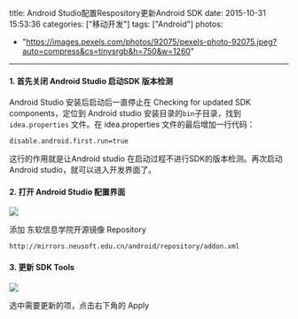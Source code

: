 title: Android Studio配置Respository更新Android SDK
date: 2015-10-31 15:53:36
categories: ["移动开发"]
tags: ["Android"]
photos:
  - "https://images.pexels.com/photos/92075/pexels-photo-92075.jpeg?auto=compress&cs=tinysrgb&h=750&w=1260"
---

#### 1. 首先关闭 Android Studio 启动SDK 版本检测

Android Studio 安装后启动后一直停止在 Checking for updated SDK components，定位到 Android studio 安装目录的`bin`子目录，找到 `idea.properties` 文件。在 idea.properties 文件的最后增加一行代码：

```
disable.android.first.run=true
```

这行的作用就是让Android studio 在启动过程不进行SDK的版本检测。再次启动 Android studio，就可以进入开发界面了。

#### 2. 打开 Android Studio 配置界面

![](http://7xkexv.dl1.z0.glb.clouddn.com/vetech/android-studio-repository.jpeg)

添加 东软信息学院开源镜像 Repository

```
http://mirrors.neusoft.edu.cn/android/repository/addon.xml
```

#### 3. 更新 SDK Tools

![](http://7xkexv.dl1.z0.glb.clouddn.com/vetech/android-studio-update-sdk.jpeg)

选中需要更新的项，点击右下角的 Apply

